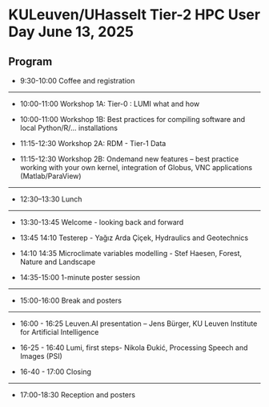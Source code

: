 # KULeuven/UHasselt Tier-2 HPC User Day June 13, 2025

## Program

* 9:30-10:00 Coffee and registration

---------------------------------------------------------------------------------------------

* 10:00-11:00 Workshop 1A: Tier-0 : LUMI what and how 

* 10:00-11:00 Workshop 1B: Best practices for compiling software and local Python/R/… installations

* 11:15-12:30 Workshop 2A: RDM - Tier-1 Data

* 11:15-12:30 Workshop 2B: Ondemand new features – best practice working with your own kernel, integration of Globus, VNC applications (Matlab/ParaView)

---------------------------------------------------------------------------------------------

* 12:30–13:30 Lunch

---------------------------------------------------------------------------------------------

* 13:30-13:45 Welcome - looking back and forward

* 13:45 14:10 Testerep - Yağız Arda Çiçek, Hydraulics and Geotechnics

* 14:10 14:35 Microclimate variables modelling - Stef Haesen, Forest, Nature and Landscape

* 14:35-15:00 1-minute poster session

---------------------------------------------------------------------------------------------

* 15:00-16:00 Break and posters

---------------------------------------------------------------------------------------------

* 16:00 - 16:25 Leuven.AI presentation – Jens Bürger, KU Leuven Institute for Artificial Intelligence

* 16-25 - 16:40 Lumi, first steps- Nikola Đukić, Processing Speech and Images (PSI)

* 16-40 - 17:00 Closing

---------------------------------------------------------------------------------------------

* 17:00-18:30 Reception and posters
